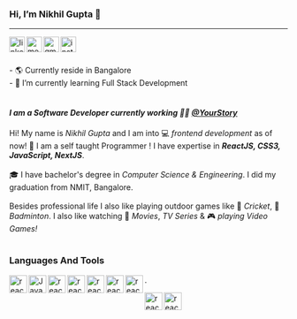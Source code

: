 ### Hi, I’m Nikhil Gupta 🙌
_________________________________________________________________________________________________
<a href="https://www.linkedin.com/in/nikhil-gupta-1259a2136/">
  <img alt="linkedin" align="left" height="28" src="https://github.com/nicksblurry/SocialMediaIcons/blob/main/icons/linkedin.svg"/>
</a> 
<a href="mailto:niks21627@gmail.com">
  <img alt="medium" align="left" height="28" src="https://github.com/nicksblurry/SocialMediaIcons/blob/main/icons/gmail.svg"/>
</a>
<a href="https://medium.com/@nikhil_gupta">
  <img alt="gmail" align="left" height="28" src="https://github.com/nicksblurry/SocialMediaIcons/blob/main/icons/medium.svg"/>
</a>
<a href="https://www.instagram.com/nicks_blurry/">
  <img alt="instagram" align="left" height="28" src="https://github.com/nicksblurry/SocialMediaIcons/blob/main/icons/instagram.svg"/>
</a>

<br />
<br />
<br />
- 🌎 Currently reside in Bangalore
<br />
- 🌱 I’m currently learning Full Stack Development
<br />
<br />


#### *I am a Software Developer currently working 👨‍💻 <a href="https://yourstory.com/">@YourStory</a>*

Hi! My name is *Nikhil Gupta* and I am into 💻 *frontend development* as of now! 🏅 I am a self taught Programmer ! I have expertise in _**ReactJS, CSS3, JavaScript, NextJS**_.
<br />
<br />
🎓 I have bachelor's degree in *Computer Science & Engineering*. I did my graduation from NMIT, Bangalore.
<br />
<br />
Besides professional life I also like playing outdoor games like 🏏 *Cricket*, 🏸 *Badminton*. I also like watching 🍿 *Movies*, *TV Series* &  🎮 *playing Video Games!*
<br />
<br />


### Languages And Tools
<img alt="reactJS" align="left" height="32" src="https://img.shields.io/badge/-ReactJs-61DAFB?logo=react&logoColor=white&style=flat" />
<img alt="Javascript" align="left" height="32" src="https://img.shields.io/badge/-JavaScript-yellow?logo=javascript&logoColor=white&style=flat" />
<img alt="reactJS" align="left" height="32" src="https://img.shields.io/badge/-CSS3-informational?logo=css3&logoColor=white&style=flat" />
<img alt="reactJS" align="left" height="32" src="https://img.shields.io/badge/-HTML5-orange?logo=html5&logoColor=white&style=flat" />
<img alt="reactJS" align="left" height="32" src="https://img.shields.io/badge/-Bootstrap-purple?logo=bootstrap&logoColor=white&style=flat" />
<img alt="reactJS" align="left" height="32" src="https://img.shields.io/badge/-NPM-red?logo=npm&logoColor=white&style=flat" />
<img alt="reactJS" align="left" height="32" src="https://img.shields.io/badge/-Git-critical?logo=git&logoColor=white&style=flat" />
<p>.</p>
<img alt="reactJS" align="left" height="32" src="https://img.shields.io/badge/Firebase-yellow?logo=firebase&logoColor=white&style=flat" />
<img alt="reactJS" align="left" height="32" src="https://img.shields.io/badge/MySQL-lightgrey?logo=mysql&logoColor=white&style=flat" />



<!---
nicksblurry/nicksblurry is a ✨ special ✨ repository because its `README.md` (this file) appears on your GitHub profile.
You can click the Preview link to take a look at your changes.
--->
